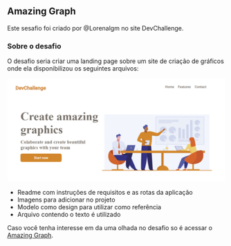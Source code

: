 ## Amazing Graph

Este sesafio foi criado por @Lorenalgm no site DevChallenge.

### Sobre o desafio
O desafio seria criar uma landing page sobre um site de criação de gráficos onde ela disponibilizou os seguintes arquivos:

![img](https://github.com/Lucas-Machado-Alves/Desafios_DevChalleng/blob/main/img/OKIspKG%20-%20Imgur.png?raw=true "img")

-  Readme com instruções de requisitos e as rotas da aplicação
-  Imagens para adicionar no projeto
- Modelo como design para utilizar como referência
- Arquivo contendo o texto é utilizado

Caso você tenha interesse em da uma olhada no desafio so é acessar o [Amazing Graph](https://devchallenge.com.br/challenges/5ec9a7fc10e94a38493d3910/details "Amazing Graph").


